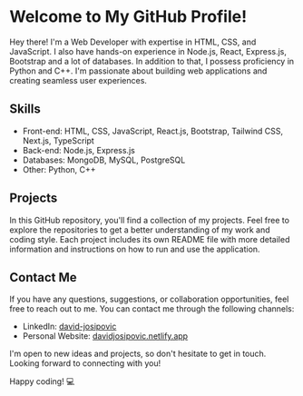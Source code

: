 # Welcome to My GitHub Profile!

Hey there! I'm a Web Developer with expertise in HTML, CSS, and JavaScript. I also have hands-on experience in Node.js, React, Express.js, Bootstrap and a lot of databases. In addition to that, I possess proficiency in Python and C++. I'm passionate about building web applications and creating seamless user experiences.

## Skills

- Front-end: HTML, CSS, JavaScript, React.js, Bootstrap, Tailwind CSS, Next.js, TypeScript
- Back-end: Node.js, Express.js
- Databases: MongoDB, MySQL, PostgreSQL
- Other: Python, C++

## Projects

In this GitHub repository, you'll find a collection of my projects.
Feel free to explore the repositories to get a better understanding of my work and coding style. Each project includes its own README file with more detailed information and instructions on how to run and use the application.

## Contact Me

If you have any questions, suggestions, or collaboration opportunities, feel free to reach out to me. You can contact me through the following channels:

- LinkedIn: [david-josipovic](https://www.linkedin.com/in/david-josipovi%C4%87-84a379203/)
- Personal Website: [davidjosipovic.netlify.app](https://davidjosipovic.netlify.app/)

I'm open to new ideas and projects, so don't hesitate to get in touch. Looking forward to connecting with you!

Happy coding! :computer:
